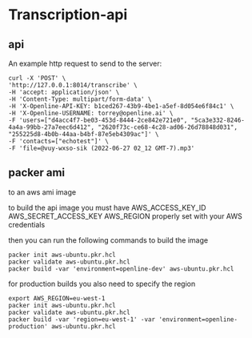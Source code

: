# Transcription-api


## api
An example http request to send to the server:

```
curl -X 'POST' \
'http://127.0.0.1:8014/transcribe' \
-H 'accept: application/json' \
-H 'Content-Type: multipart/form-data' \
-H 'X-Openline-API-KEY: b1ced267-43b9-4be1-a5ef-8d054e6f84c1' \
-H 'X-Openline-USERNAME: torrey@openline.ai' \
-F 'users=["d4acc4f7-be03-453d-8444-2ce842e721e0", "5ca3e332-8246-4a4a-99bb-27a7eec6d412", "2620f73c-ce68-4c28-ad06-26d78848d031", "255225d8-4b0b-44aa-b4bf-87e5eb4309ac"]' \
-F 'contacts=["echotest"]' \
-F 'file=@vuy-wxso-sik (2022-06-27 02_12 GMT-7).mp3'
```

## packer ami
to an aws ami image

to build the api image you must have AWS_ACCESS_KEY_ID AWS_SECRET_ACCESS_KEY AWS_REGION properly set with your AWS credentials

then you can run the following commands to build the image

```
packer init aws-ubuntu.pkr.hcl
packer validate aws-ubuntu.pkr.hcl
packer build -var 'environment=openline-dev' aws-ubuntu.pkr.hcl
```

for production builds you also need to specify the region

```
export AWS_REGION=eu-west-1
packer init aws-ubuntu.pkr.hcl
packer validate aws-ubuntu.pkr.hcl
packer build -var 'region=eu-west-1' -var 'environment=openline-production' aws-ubuntu.pkr.hcl
